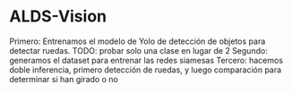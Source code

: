 # ALDS-Vision

Primero: Entrenamos el modelo de Yolo de detección de objetos para detectar ruedas. TODO: probar solo una clase en lugar de 2
Segundo: generamos el dataset para entrenar las redes siamesas
Tercero: hacemos doble inferencia, primero detección de ruedas, y luego comparación para determinar si han girado o no
